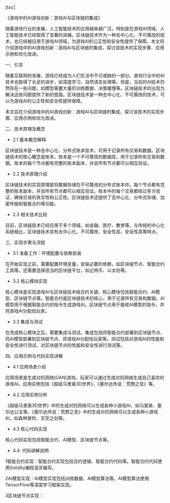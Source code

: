 
[toc]                    
                
                
《游戏中的AI游戏创新：游戏AI与区块链的集成》

随着游戏行业的发展，人工智能技术的应用越来越广泛。特别是在游戏AI领域，人工智能技术已经取得了显著的进展。区块链技术作为一种去中心化、不可篡改的技术，也已经被应用于游戏AI领域，为游戏AI的公正性和安全性提供了保障。本文将介绍游戏中的AI游戏创新：游戏AI与区块链的集成，探讨该技术的实现步骤、应用示例和优化改进。

一、引言

随着互联网的发展，游戏已经成为人们生活中不可或缺的一部分。游戏行业中的AI技术也取得了长足的进步，如深度学习、自然语言处理等。但是，当前的AI技术仍然存在一些问题，如模型需要大量的训练数据、决策缓慢等。区块链技术的出现为解决这些问题提供了新的思路。区块链技术是一种去中心化、不可篡改的技术，可以为游戏AI的公正性和安全性提供保障。

本文旨在介绍游戏中的AI游戏创新：游戏AI与区块链的集成，探讨该技术的实现步骤、应用示例和优化改进。

二、技术原理及概念

- 2.1 基本概念解释

区块链技术是一种去中心化、分布式账本技术，可用于记录所有交易和数据。区块链技术的核心概念是账本。账本是一个不可篡改的数据库，用于记录所有交易和数据。账本的每个节点都有完整的账本副本，并且所有节点都可以相互验证。

- 2.2 技术原理介绍

区块链技术的实现原理是将数据存储在不可篡改的分布式账本中。每个节点都有完整的账本副本，并且所有节点都可以相互验证。账本中的每个交易都经过多方验证，确保交易的真实性和公正性。区块链技术还提供了去中心化、分布式存储、加密传输和智能合约等功能。

- 2.3 相关技术比较

目前，区块链技术已经应用于多个领域，如金融、医疗、教育等。与传统的中心化系统相比，区块链技术具有去中心化、不可篡改、安全性高、安全性高等特点。

三、实现步骤与流程

- 3.1 准备工作：环境配置与依赖安装

在开始实现之前，需要配置环境变量，安装必要的依赖，如区块链节点、智能合约工具等。还需要选择适当的区块链平台，如比特币、以太坊等。

- 3.2 核心模块实现

核心模块是实现游戏AI与区块链技术结合的关键。核心模块包括智能合约、AI模型、区块链节点等。智能合约是区块链技术的核心，用于记录所有交易和数据。AI模型用于根据智能合约的指令生成游戏AI。区块链节点用于接收AI模型的指令，并将游戏AI分配给玩家。

- 3.3 集成与测试

在完成核心模块之后，需要集成与测试。集成包括将智能合约部署到区块链节点、将AI模型部署到区块链节点、将游戏AI分配给玩家等。测试包括对游戏AI的性能和安全性进行测试、对区块链节点的性能和安全性进行测试等。

四、应用示例与代码实现讲解

- 4.1 应用场景介绍

应用场景是生成对抗网络(GAN)游戏，玩家可以通过生成对抗网络生成自己喜欢的游戏AI。应用实例包括《超级马里奥3D世界》、《塞尔达传说：荒野之息》等。

- 4.2 应用实例分析

《超级马里奥3D世界》中的生成对抗网络可以生成各种小游戏AI，如马里奥、塞尔达公主等。《塞尔达传说：荒野之息》中的生成对抗网络可以生成各种小游戏AI，如森林冒险、天空之剑等。

- 4.3 核心代码实现

核心代码实现包括智能合约、AI模型、区块链节点等。

- 4.4. 代码讲解说明

1智能合约实现：智能合约实现包括合约逻辑、智能合约代码等。智能合约代码使用Solidity编程语言编写。

2AI模型实现：AI模型实现包括训练数据、AI模型算法等。AI模型算法使用TensorFlow等深度学习框架实现。

3区块链节点实现：

